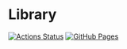 # Library

 [![Actions Status](https://github.com/Kuro-orzz/Library/workflows/verify/badge.svg)](https://github.com/Kuro-orzz/Library/actions) 
 [![GitHub Pages](https://img.shields.io/static/v1?label=GitHub+Pages&message=+&color=brightgreen&logo=github)](https://Kuro-orzz.github.io/Library/) 

